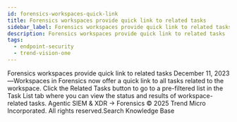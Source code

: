 ```yaml
---
id: forensics-workspaces-quick-link
title: Forensics workspaces provide quick link to related tasks
sidebar_label: Forensics workspaces provide quick link to related tasks
description: Forensics workspaces provide quick link to related tasks
tags:
  - endpoint-security
  - trend-vision-one
---
```


 Forensics workspaces provide quick link to related tasks December 11, 2023—Workspaces in Forensics now offer a quick link to all tasks related to the workspace. Click the Related Tasks button to go to a pre-filtered list in the Task List tab where you can view the status and results of workspace-related tasks. Agentic SIEM & XDR → Forensics © 2025 Trend Micro Incorporated. All rights reserved.Search Knowledge Base